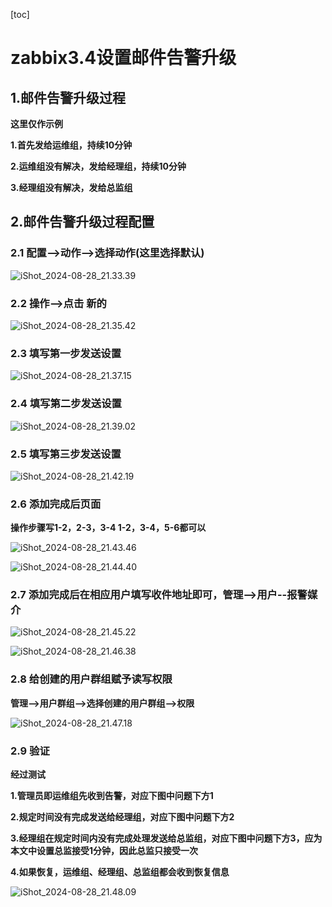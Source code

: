 [toc]



# zabbix3.4设置邮件告警升级

## 1.邮件告警升级过程

**这里仅作示例**

**1.首先发给运维组，持续10分钟**

**2.运维组没有解决，发给经理组，持续10分钟**

**3.经理组没有解决，发给总监组**



## 2.邮件告警升级过程配置

### 2.1 配置-->动作-->选择动作(这里选择默认)

![iShot_2024-08-28_21.33.39](https://gitea.pptfz.cn/pptfz/picgo-images/raw/branch/master/img/iShot_2024-08-28_21.33.39.png)





### 2.2 操作-->点击 新的

![iShot_2024-08-28_21.35.42](https://gitea.pptfz.cn/pptfz/picgo-images/raw/branch/master/img/iShot_2024-08-28_21.35.42.png)





### 2.3 填写第一步发送设置

![iShot_2024-08-28_21.37.15](https://gitea.pptfz.cn/pptfz/picgo-images/raw/branch/master/img/iShot_2024-08-28_21.37.15.png)





### 2.4 填写第二步发送设置

![iShot_2024-08-28_21.39.02](https://gitea.pptfz.cn/pptfz/picgo-images/raw/branch/master/img/iShot_2024-08-28_21.39.02.png)





### 2.5 填写第三步发送设置

![iShot_2024-08-28_21.42.19](https://gitea.pptfz.cn/pptfz/picgo-images/raw/branch/master/img/iShot_2024-08-28_21.42.19.png)





### 2.6 添加完成后页面

**操作步骤写1-2，2-3，3-4	1-2，3-4，5-6都可以**

![iShot_2024-08-28_21.43.46](https://gitea.pptfz.cn/pptfz/picgo-images/raw/branch/master/img/iShot_2024-08-28_21.43.46.png)





![iShot_2024-08-28_21.44.40](https://gitea.pptfz.cn/pptfz/picgo-images/raw/branch/master/img/iShot_2024-08-28_21.44.40.png)





### 2.7 添加完成后在相应用户填写收件地址即可，管理-->用户--报警媒介

![iShot_2024-08-28_21.45.22](https://gitea.pptfz.cn/pptfz/picgo-images/raw/branch/master/img/iShot_2024-08-28_21.45.22.png)





![iShot_2024-08-28_21.46.38](https://gitea.pptfz.cn/pptfz/picgo-images/raw/branch/master/img/iShot_2024-08-28_21.46.38.png)





### 2.8 给创建的用户群组赋予读写权限

**管理-->用户群组-->选择创建的用户群组-->权限**

![iShot_2024-08-28_21.47.18](https://gitea.pptfz.cn/pptfz/picgo-images/raw/branch/master/img/iShot_2024-08-28_21.47.18.png)



### 2.9 验证

**经过测试**

**1.管理员即运维组先收到告警，对应下图中问题下方1**

**2.规定时间没有完成发送给经理组，对应下图中问题下方2**

**3.经理组在规定时间内没有完成处理发送给总监组，对应下图中问题下方3，应为本文中设置总监接受1分钟，因此总监只接受一次**

**4.如果恢复，运维组、经理组、总监组都会收到恢复信息**

![iShot_2024-08-28_21.48.09](/Users/pptfz/Desktop/iShot_2024-08-28_21.48.09.png)
